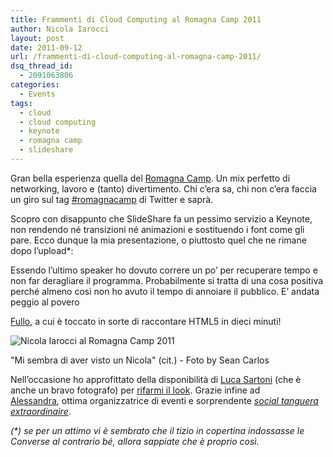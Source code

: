 ```yaml
---
title: Frammenti di Cloud Computing al Romagna Camp 2011
author: Nicola Iarocci
layout: post
date: 2011-09-12
url: /frammenti-di-cloud-computing-al-romagna-camp-2011/
dsq_thread_id:
  - 2091063806
categories:
  - Events
tags:
  - cloud
  - cloud computing
  - keynote
  - romagna camp
  - slideshare
---
```

Gran bella esperienza quella del <a title="Romagna Camp" href="http://romagnacamp.org" target="_blank">Romagna Camp</a>. Un mix perfetto di networking, lavoro e (tanto) divertimento. Chi c&#8217;era sa, chi non c&#8217;era faccia un giro sul tag <a title="#romagnacamp" href="http://twitter.com/#!/search/%23romagnacamp" target="_blank">#romagnacamp</a> di Twitter e saprà.

Scopro con disappunto che SlideShare fa un pessimo servizio a Keynote, non rendendo né transizioni né animazioni e sostituendo i font come gli pare. Ecco dunque la mia presentazione, o piuttosto quel che ne rimane dopo l&#8217;upload*:

<!--more-->Essendo l&#8217;ultimo speaker ho dovuto correre un po&#8217; per recuperare tempo e non far deragliare il programma. Probabilmente si tratta di una cosa positiva perché almeno così non ho avuto il tempo di annoiare il pubblico. E&#8217; andata peggio al povero 

<a title="Fullo" href="http://www.fullo.net/blog/" target="_blank">Fullo</a>, a cui è toccato in sorte di raccontare HTML5 in dieci minuti!

<div id="attachment_3373" style="width: 590px" class="wp-caption aligncenter">
  <img class="size-full wp-image-3373 " title="Nicola Iarocci al Romagna Camp 2011" src="http://i2.wp.com/nicolaiarocci.com/wp-content/uploads/Nicola-al-Romagna-Camp.jpg?fit=525%2C394" alt="Nicola Iarocci al Romagna Camp 2011" srcset="http://i2.wp.com/nicolaiarocci.com/wp-content/uploads/Nicola-al-Romagna-Camp.jpg?w=580 580w, http://i2.wp.com/nicolaiarocci.com/wp-content/uploads/Nicola-al-Romagna-Camp.jpg?resize=150%2C112 150w, http://i2.wp.com/nicolaiarocci.com/wp-content/uploads/Nicola-al-Romagna-Camp.jpg?resize=300%2C225 300w, http://i2.wp.com/nicolaiarocci.com/wp-content/uploads/Nicola-al-Romagna-Camp.jpg?resize=400%2C300 400w" sizes="(max-width: 525px) 100vw, 525px" data-recalc-dims="1" />
  
  <p class="wp-caption-text">
    "Mi sembra di aver visto un Nicola" (cit.) - Foto by Sean Carlos
  </p>
</div>

Nell&#8217;occasione ho approfittato della disponibilità di <a title="Luca Sartoni" href="http://lucasartoni.com" target="_blank">Luca Sartoni</a> (che è anche un bravo fotografo) per [rifarmi il look][1]. Grazie infine ad <a title="Alessandra Farabegoli" href="http://alessandrafarabegoli.it" target="_blank">Alessandra</a>, ottima organizzatrice di eventi e sorprendente _<a title="Learning by Dancing - by Alessandra Farabegoli" href="http://www.slideshare.net/alebegoli/learning-by-dancing" target="_blank">social tanguera extraordinaire</a>_.

_(*) se per un attimo vi è sembrato che il tizio in copertina indossasse le Converse al contrario bé, allora sappiate che è proprio così._

 [1]: http://nicolaiarocci.com/about/ "Chi sono | Nicola Iarocci"
